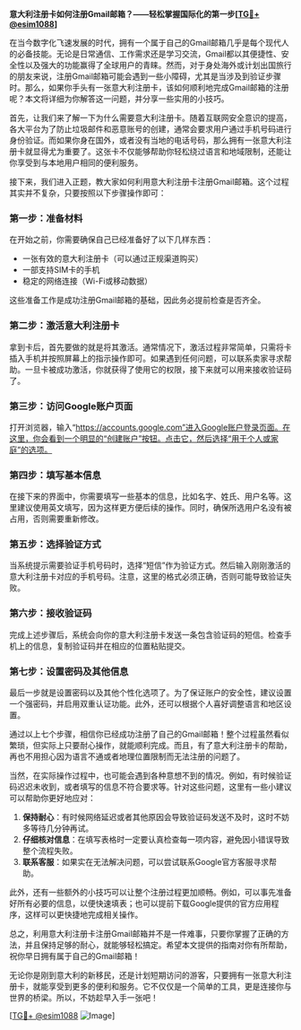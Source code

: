 **意大利注册卡如何注册Gmail邮箱？——轻松掌握国际化的第一步[[TG💪+ @esim1088](https://t.me/s/esim1088)]**

在当今数字化飞速发展的时代，拥有一个属于自己的Gmail邮箱几乎是每个现代人的必备技能。无论是日常通信、工作需求还是学习交流，Gmail都以其便捷性、安全性以及强大的功能赢得了全球用户的青睐。然而，对于身处海外或计划出国旅行的朋友来说，注册Gmail邮箱可能会遇到一些小障碍，尤其是当涉及到验证步骤时。那么，如果你手头有一张意大利注册卡，该如何顺利地完成Gmail邮箱的注册呢？本文将详细为你解答这一问题，并分享一些实用的小技巧。

首先，让我们来了解一下为什么需要意大利注册卡。随着互联网安全意识的提高，各大平台为了防止垃圾邮件和恶意账号的创建，通常会要求用户通过手机号码进行身份验证。而如果你身在国外，或者没有当地的电话号码，那么拥有一张意大利注册卡就显得尤为重要了。这张卡不仅能够帮助你轻松绕过语言和地域限制，还能让你享受到与本地用户相同的便利服务。

接下来，我们进入正题，教大家如何利用意大利注册卡注册Gmail邮箱。这个过程其实并不复杂，只要按照以下步骤操作即可：

### 第一步：准备材料

在开始之前，你需要确保自己已经准备好了以下几样东西：
- 一张有效的意大利注册卡（可以通过正规渠道购买）
- 一部支持SIM卡的手机
- 稳定的网络连接（Wi-Fi或移动数据）

这些准备工作是成功注册Gmail邮箱的基础，因此务必提前检查是否齐全。

### 第二步：激活意大利注册卡

拿到卡后，首先要做的就是将其激活。通常情况下，激活过程非常简单，只需将卡插入手机并按照屏幕上的指示操作即可。如果遇到任何问题，可以联系卖家寻求帮助。一旦卡被成功激活，你就获得了使用它的权限，接下来就可以用来接收验证码了。

### 第三步：访问Google账户页面

打开浏览器，输入“https://accounts.google.com”进入Google账户登录页面。在这里，你会看到一个明显的“创建账户”按钮。点击它，然后选择“用于个人或家庭”的选项。

### 第四步：填写基本信息

在接下来的界面中，你需要填写一些基本的信息，比如名字、姓氏、用户名等。这里建议使用英文填写，因为这样更方便后续的操作。同时，确保所选用户名没有被占用，否则需要重新修改。

### 第五步：选择验证方式

当系统提示需要验证手机号码时，选择“短信”作为验证方式。然后输入刚刚激活的意大利注册卡对应的手机号码。注意，这里的格式必须正确，否则可能导致验证失败。

### 第六步：接收验证码

完成上述步骤后，系统会向你的意大利注册卡发送一条包含验证码的短信。检查手机上的信息，复制验证码并在相应的位置粘贴提交。

### 第七步：设置密码及其他信息

最后一步就是设置密码以及其他个性化选项了。为了保证账户的安全性，建议设置一个强密码，并启用双重认证功能。此外，还可以根据个人喜好调整语言和地区设置。

通过以上七个步骤，相信你已经成功注册了自己的Gmail邮箱！整个过程虽然看似繁琐，但实际上只要耐心操作，就能顺利完成。而且，有了意大利注册卡的帮助，再也不用担心因为语言不通或者地理位置限制而无法注册的问题了。

当然，在实际操作过程中，也可能会遇到各种意想不到的情况。例如，有时候验证码迟迟未收到，或者填写的信息不符合要求等。针对这些问题，这里有一些小建议可以帮助你更好地应对：

1. **保持耐心**：有时候网络延迟或者其他原因会导致验证码发送不及时，这时不妨多等待几分钟再试。
2. **仔细核对信息**：在填写表格时一定要认真检查每一项内容，避免因小错误导致整个流程失败。
3. **联系客服**：如果实在无法解决问题，可以尝试联系Google官方客服寻求帮助。

此外，还有一些额外的小技巧可以让整个注册过程更加顺畅。例如，可以事先准备好所有必要的信息，以便快速填表；也可以提前下载Google提供的官方应用程序，这样可以更快捷地完成相关操作。

总之，利用意大利注册卡注册Gmail邮箱并不是一件难事，只要你掌握了正确的方法，并且保持足够的耐心，就能够轻松搞定。希望本文提供的指南对你有所帮助，祝你早日拥有属于自己的Gmail邮箱！

无论你是刚到意大利的新移民，还是计划短期访问的游客，只要拥有一张意大利注册卡，就能享受到更多的便利和服务。它不仅仅是一个简单的工具，更是连接你与世界的桥梁。所以，不妨趁早入手一张吧！

[[TG💪+ @esim1088](https://t.me/s/esim1088) ![Image](https://i.postimg.cc/4NQfJmqS/Snipaste-2025-05-13-00-14-12.png)]